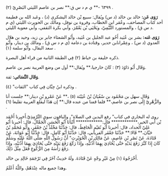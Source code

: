 ٦٣٩٩ -** ي م د س ق:** نصر بن عاصم الليثي البَصْرِيّ (٢) .

**رَوَى عَن:** خالد بن خالد (د س) ويُقال: سبيع بْن خالد اليشكري (د) ، وعَبد الله بن فطيمة أحد كتاب المصاحف، وعُمَر ابن الخطاب، وفروة بن نوفل، ومالك بن الحويرث الليثي (ي م د س ق) ، والمستورد التَّيْمِيّ، ويَحْيَى بْن يَعْمَُرَ، وأبي بكرة الثقفي، وأبي معوية الليثي.

**رَوَى عَنه:** بشر بن عُبَيد أَخُو عبد الجليل بن عُبَيد، وأَبُو الشعثاء جابر بن زيد، وحيد بن هلال العدوي (د س) ، وعِمْرانابن حدير، وقتادة بن دعامة (ي م د س ق) ، ومالك بن دينار، وأَبُو سعد البقال، وأَبُو سلمة (١) .

ذكره خليفة بن خياط (٢) فِي الطبقة الثانية من قراء أهل البصرة.

وَقَال أَبُو دَاوُدَ (٣) : كَانَ خارجيا،** ويُقال:** أول من وضع العربية نصر بن عاصم.

**وَقَال النَّسَائي:** ثقة.

وذكره ابنُ حِبَّان فِي كتاب "الثقات" (٤) .

وَقَال سهل بن مَحْمُود بن سْفُيَانُ بْنُ عُيَيْنَة (٥) ،** عَنْ عَمْرو بْنِ دينار:** جلست أنا والزُّهْرِيّ إِلَى نصر بن عاصم،** فلما قمنا من عنده قال:** إن هَذَا ليقلع العربية تقليعا (٦) .

روى له البخاري في كتاب" رفع اليدين في الصلاة"، والباقون سوى التِّرْمِذِيّ.أَخبرنا أَحْمَد بْن أَبي الخير،************ قال:************ أَنْبَأَنَا أَبُو الْحَسَنِ الْجَمَّالُ، قال: أَخبرنا أَبُو عَلِيّ الحداد، قال: أَخبرنا أَبُو نُعَيْمٍ الْحَافِظُ، قال: حَدَّثَنَا مَخْلَدُ بْنُ جَعْفَرٍ، وأَبُو مُحَمَّدِ بْنُ حَيَّانَ،** قَالا:** حَدَّثَنَا جَعْفَر الفريابي، قال: حَدَّثَنَا أَبُو كَامِلٍ، قال: حَدَّثَنَا أَبُو عَوَانَةَ، عَنْ قَتَادَةَ، عَنْ نَصْرِ بْنِ عَاصِمٍ، عَنْ مَالِكِ بْنِ الْحُوَيْرِثِ" أَنَّ رَسُولَ اللَّهِ صَلَّى اللَّهُ عَلَيْهِ وسَلَّمَ كَانَ إِذَا كَبَّرَ رَفَعَ يَدَيْهِ حَتَّى يُحَاذِيَ بِهِمَا أُذُنَيْهِ، وإِذَا رَكَعَ رَفَعَ يَدَيْهِ حَتَّى يُحَاذِيَ بِهِمَا أُذُنَيْهِ، وإِذَا رَفَعَ رَأْسَهُ مِنَ الرُّكُوعِ فَعَلَ مِثْلَ ذَلِكَ.

أَخْرَجُوهُ (١) مِنْ غَيْرِ وجْهٍ عَنْ قَتَادَةَ. ولَهُ حَدِيثٌ آخَرُ فِي تَرْجَمَةِ خَالِدِ بن خالد.

وهذا جميع ماله عِنْدَهُمْ، واللَّهُ أَعْلَمُ.